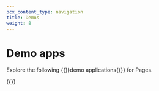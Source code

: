 ```yaml
---
pcx_content_type: navigation
title: Demos
weight: 8
---
```


# Demo apps

Explore the following {{<glossary-tooltip term_id="demo application">}}demo applications{{</glossary-tooltip>}} for Pages.

{{<external-resources resource_type="apps" products="Pages">}}